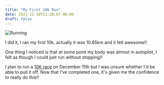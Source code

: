 ```yaml
---
title: "My First 10k Run"
date: 2021-11-18T11:20:07-08:00
draft: false
---
```


![Running](/running.jpeg)

I did it, I ran my first 10k, actually it was 10.85km and it felt awesome!!
<!--more-->


One thing I noticed is that at some point my body was almost in autopilot, I felt as though I could just run without stopping!!

I plan to run a [10K race](http://runwalnutcreek.com/) on December 11th but I was unsure whether I'd be able to pull it off. Now that I've completed one, it's given me the confidence to really do this!!




